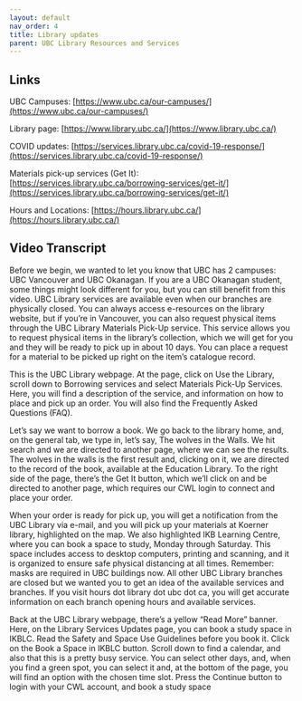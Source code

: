 ```yaml
---
layout: default
nav_order: 4
title: Library updates
parent: UBC Library Resources and Services
---
```


## Links

UBC Campuses: [https://www.ubc.ca/our-campuses/](https://www.ubc.ca/our-campuses/)

Library page: [https://www.library.ubc.ca/](https://www.library.ubc.ca/)

COVID updates: [https://services.library.ubc.ca/covid-19-response/](https://services.library.ubc.ca/covid-19-response/)

Materials pick-up services (Get It): [https://services.library.ubc.ca/borrowing-services/get-it/](https://services.library.ubc.ca/borrowing-services/get-it/)

Hours and Locations: [https://hours.library.ubc.ca/](https://hours.library.ubc.ca/)

## Video Transcript

Before we begin, we wanted to let you know that UBC has 2 campuses: UBC Vancouver and UBC Okanagan. If you are a UBC Okanagan student, some things might look different for you, but you can still benefit from this video.
UBC Library services are available even when our branches are physically closed. You can always access e-resources on the library website, but if you’re in Vancouver, you can also request physical items through the UBC Library Materials Pick-Up service. This service allows you to request physical items in the library’s collection, which we will get for you and they will be ready to pick up in about 10 days.
You can place a request for a material to be picked up right on the item’s catalogue record.

This is the UBC Library webpage.
At the page, click on Use the Library, scroll down to Borrowing services and select Materials Pick-Up Services.
Here, you will find a description of the service, and information on how to place and pick up an order. You will also find the Frequently Asked Questions (FAQ).

Let’s say we want to borrow a book. We go back to the library home, and, on the general tab, we type in, let’s say, The wolves in the Walls. We hit search and we are directed to another page, where we can see the results. The wolves in the walls is the first result and, clicking on it, we are directed to the record of the book, available at the Education Library. To the right side of the page, there’s the Get It button, which we’ll click on and be directed to another page, which requires our CWL login to connect and place your order.

When your order is ready for pick up, you will get a notification from the UBC Library via e-mail, and you will pick up your materials at Koerner library, highlighted on the map.
We also highlighted IKB Learning Centre, where you can book a space to study, Monday through Saturday. This space includes access to desktop computers, printing and scanning, and it is organized to ensure safe physical distancing at all times. Remember: masks are required in UBC buildings now.
All other UBC Library branches are closed but we wanted you to get an idea of the available services and branches. If you visit hours dot library dot ubc dot ca, you will get accurate information on each branch opening hours and available services.

Back at the UBC Library webpage, there’s a yellow “Read More” banner. 
Here, on the Library Services Updates page, you can book a study space in IKBLC. 
Read the Safety and Space Use Guidelines before you book it.
Click on the Book a Space in IKBLC button. Scroll down to find a calendar, and also that this is a pretty busy service. You can select other days, and, when you find a green spot, you can select it and, at the bottom of the page, you will find an option with the chosen time slot. Press the Continue button to login with your CWL account, and book a study space

